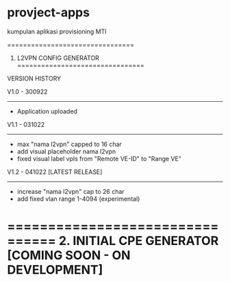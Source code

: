 # provject-apps
kumpulan aplikasi provisioning MTI

================================
1. L2VPN CONFIG GENERATOR
================================

VERSION HISTORY

V1.0 - 300922
*************
- Application uploaded

V1.1 - 031022
*************
- max "nama l2vpn" capped to 16 char
- add visual placeholder nama l2vpn
- fixed visual label vpls from "Remote VE-ID" to "Range VE"

V1.2 - 041022 [LATEST RELEASE]
*************
- increase "nama l2vpn" cap to 26 char
- add fixed vlan range 1-4094 (experimental)

================================
2. INITIAL CPE GENERATOR [COMING SOON - ON DEVELOPMENT]
================================
